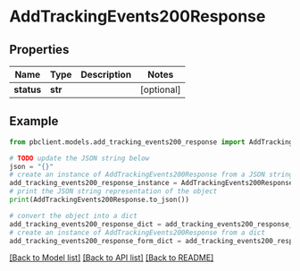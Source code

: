 # AddTrackingEvents200Response


## Properties

Name | Type | Description | Notes
------------ | ------------- | ------------- | -------------
**status** | **str** |  | [optional] 

## Example

```python
from pbclient.models.add_tracking_events200_response import AddTrackingEvents200Response

# TODO update the JSON string below
json = "{}"
# create an instance of AddTrackingEvents200Response from a JSON string
add_tracking_events200_response_instance = AddTrackingEvents200Response.from_json(json)
# print the JSON string representation of the object
print(AddTrackingEvents200Response.to_json())

# convert the object into a dict
add_tracking_events200_response_dict = add_tracking_events200_response_instance.to_dict()
# create an instance of AddTrackingEvents200Response from a dict
add_tracking_events200_response_form_dict = add_tracking_events200_response.from_dict(add_tracking_events200_response_dict)
```
[[Back to Model list]](../README.md#documentation-for-models) [[Back to API list]](../README.md#documentation-for-api-endpoints) [[Back to README]](../README.md)



